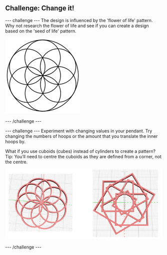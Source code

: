 ## Challenge: Change it!

--- challenge ---
The design is influenced by the 'flower of life' pattern. Why not research the flower of life and see if you can create a design based on the 'seed of life' pattern. 

![screenshot](images/pendant-seed-of-life.png) 

--- /challenge ---

--- challenge ---
Experiment with changing values in your pendant. Try changing the numbers of hoops or the amount that you translate the inner hoops by. 

What if you use cuboids (cubes) instead of cylinders to create a pattern?
Tip: You’ll need to centre the cuboids as they are defined from a corner, not the centre. 

![screenshot](images/pendant-challenge.png) 

--- /challenge ---

